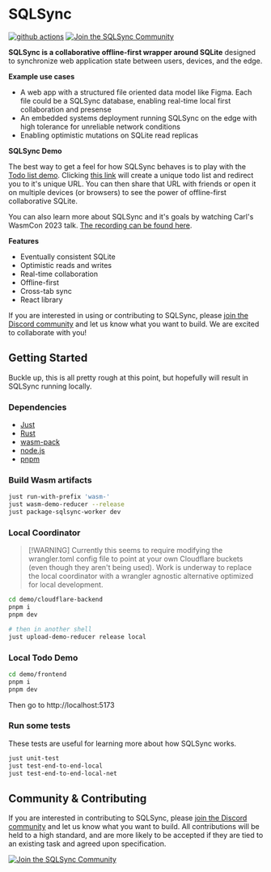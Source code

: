 # SQLSync

[![github actions](https://github.com/orbitinghail/sqlsync/actions/workflows/actions.yaml/badge.svg)](https://github.com/orbitinghail/sqlsync/actions)
[![Join the SQLSync Community](https://discordapp.com/api/guilds/1149205110262595634/widget.png?style=shield)][discord]

**SQLSync is a collaborative offline-first wrapper around SQLite** designed to synchronize web
application state between users, devices, and the edge.

**Example use cases**

- A web app with a structured file oriented data model like Figma. Each file could be a SQLSync
  database, enabling real-time local first collaboration and presense
- An embedded systems deployment running SQLSync on the edge with high tolerance for unreliable
  network conditions
- Enabling optimistic mutations on SQLite read replicas

**SQLSync Demo**

The best way to get a feel for how SQLSync behaves is to play with the
[Todo list demo](https://sqlsync-todo.pages.dev/). Clicking
[this link](https://sqlsync-todo.pages.dev/) will create a unique todo list and redirect you to it's
unique URL. You can then share that URL with friends or open it on multiple devices (or browsers) to
see the power of offline-first collaborative SQLite.

You can also learn more about SQLSync and it's goals by watching Carl's WasmCon 2023 talk.
[The recording can be found here](https://youtu.be/oLYda9jmNpk?si=7BBBdLxEj9ZQ4OvS).

**Features**

- Eventually consistent SQLite
- Optimistic reads and writes
- Real-time collaboration
- Offline-first
- Cross-tab sync
- React library

If you are interested in using or contributing to SQLSync, please [join the Discord
community][discord] and let us know what you want to build. We are excited to collaborate with you!

## Getting Started

Buckle up, this is all pretty rough at this point, but hopefully will result in SQLSync running
locally.

### Dependencies

- [Just](https://github.com/casey/just)
- [Rust](https://www.rust-lang.org/)
- [wasm-pack](https://rustwasm.github.io/wasm-pack/)
- [node.js](https://nodejs.org/en)
- [pnpm](https://pnpm.io/)

### Build Wasm artifacts

```bash
just run-with-prefix 'wasm-'
just wasm-demo-reducer --release
just package-sqlsync-worker dev
```

### Local Coordinator

> [!WARNING] Currently this seems to require modifying the wrangler.toml config file to point at
> your own Cloudflare buckets (even though they aren't being used). Work is underway to replace the
> local coordinator with a wrangler agnostic alternative optimized for local development.

```bash
cd demo/cloudflare-backend
pnpm i
pnpm dev

# then in another shell
just upload-demo-reducer release local
```

### Local Todo Demo

```bash
cd demo/frontend
pnpm i
pnpm dev
```

Then go to http://localhost:5173

### Run some tests

These tests are useful for learning more about how SQLSync works.

```bash
just unit-test
just test-end-to-end-local
just test-end-to-end-local-net
```

## Community & Contributing

If you are interested in contributing to SQLSync, please [join the Discord community][discord] and
let us know what you want to build. All contributions will be held to a high standard, and are more
likely to be accepted if they are tied to an existing task and agreed upon specification.

[![Join the SQLSync Community](https://discordapp.com/api/guilds/1149205110262595634/widget.png?style=banner2)][discord]

[discord]: https://discord.gg/etFk2N9nzC
